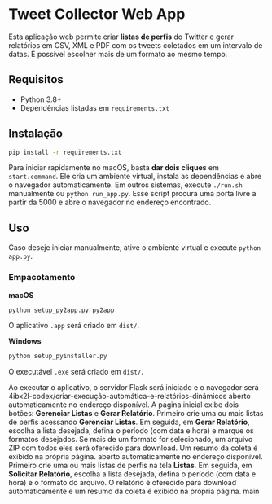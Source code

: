 # Tweet Collector Web App

Esta aplicação web permite criar **listas de perfis** do Twitter e gerar relatórios em CSV, XML e PDF com os tweets coletados em um intervalo de datas. É possível escolher mais de um formato ao mesmo tempo.

## Requisitos

- Python 3.8+
- Dependências listadas em `requirements.txt`

## Instalação

```bash
pip install -r requirements.txt
```

Para iniciar rapidamente no macOS, basta **dar dois cliques** em `start.command`.
Ele cria um ambiente virtual, instala as dependências e abre o navegador
automaticamente. Em outros sistemas, execute `./run.sh` manualmente ou
`python run_app.py`. Esse script procura uma porta livre a partir da 5000 e abre
o navegador no endereço encontrado.

## Uso

Caso deseje iniciar manualmente, ative o ambiente virtual e execute `python app.py`.

### Empacotamento

**macOS**

```bash
python setup_py2app.py py2app
```

O aplicativo `.app` será criado em `dist/`.

**Windows**

```bash
python setup_pyinstaller.py
```

O executável `.exe` será criado em `dist/`.

Ao executar o aplicativo, o servidor Flask será iniciado e o navegador será
4ibx2l-codex/criar-execução-automática-e-relatórios-dinâmicos
aberto automaticamente no endereço disponível. A página inicial exibe dois
botões: **Gerenciar Listas** e **Gerar Relatório**. Primeiro crie uma ou mais
listas de perfis acessando **Gerenciar Listas**. Em seguida, em **Gerar
Relatório**, escolha a lista desejada, defina o período (com data e hora) e
marque os formatos desejados. Se mais de um formato for selecionado, um arquivo
ZIP com todos eles será oferecido para download. Um resumo da coleta é exibido
na própria página.
aberto automaticamente no endereço disponível. Primeiro crie uma ou mais listas
de perfis na tela **Listas**. Em seguida, em **Solicitar Relatório**, escolha a
lista desejada, defina o período (com data e hora) e o formato do arquivo. O
relatório é oferecido para download automaticamente e um resumo da coleta é
exibido na própria página.
main
